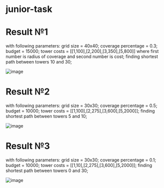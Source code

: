 
# junior-task
# Result №1
with following parameters:
grid size = 40х40;
coverage percentage = 0.3;
budget = 15000;
tower costs = [[1,100],[2,200],[3,350],[5,800]] where first number is radius of coverage and second number is cost;
finding shortest path between towers 10 and 30;

![image](https://github.com/haghehog-hee/junior-task/assets/110155576/57a283b3-09ca-4bdf-94f1-4167cc86e9f2)

# Result №2
with following parameters:
grid size = 30х30;
coverage percentage = 0.5;
budget = 10000;
tower costs = [[1,100],[2,275],[3,600],[5,2000]];
finding shortest path between towers 5 and 10;

![image](https://github.com/haghehog-hee/junior-task/assets/110155576/f39aeb1b-9c1e-4527-8d58-8d2c1cc3644e)

# Result №3
with following parameters:
grid size = 30х30; 
coverage percentage = 0.1;
budget = 10000;
tower costs = [[1,10],[2,275],[3,600],[5,2000]];
finding shortest path between towers 0 and 30;

![image](https://github.com/haghehog-hee/junior-task/assets/110155576/92d2119e-765b-417a-8ec6-e6eedfd0891b)

